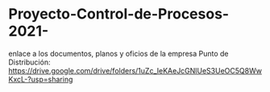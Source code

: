 # Proyecto-Control-de-Procesos-2021-
enlace a los documentos, planos y oficios de la empresa Punto de Distribución: https://drive.google.com/drive/folders/1uZc_IeKAeJcGNlUeS3UeOC5Q8WwKxcL-?usp=sharing

